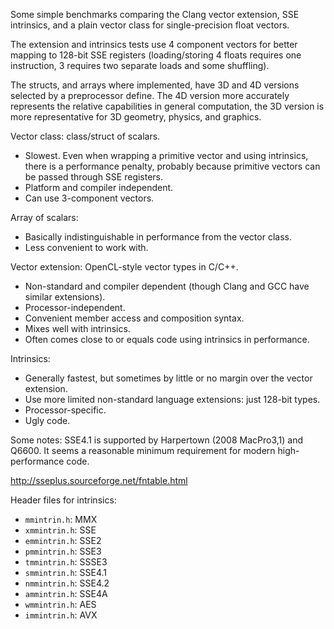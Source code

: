 Some simple benchmarks comparing the Clang vector extension, SSE intrinsics, and a plain vector class for single-precision float vectors.

The extension and intrinsics tests use 4 component vectors for better mapping to 128-bit SSE registers (loading/storing 4 floats requires one instruction, 3 requires two separate loads and some shuffling).

The structs, and arrays where implemented, have 3D and 4D versions selected by a preprocessor define. The 4D version more accurately represents the relative capabilities in general computation, the 3D version is more representative for 3D geometry, physics, and graphics.


Vector class: class/struct of scalars.

* Slowest. Even when wrapping a primitive vector and using intrinsics, there is a performance penalty, probably because primitive vectors can be passed through SSE registers.
* Platform and compiler independent.
* Can use 3-component vectors.

Array of scalars:

* Basically indistinguishable in performance from the vector class.
* Less convenient to work with.

Vector extension: OpenCL-style vector types in C/C++.

* Non-standard and compiler dependent (though Clang and GCC have similar extensions).
* Processor-independent.
* Convenient member access and composition syntax.
* Mixes well with intrinsics.
* Often comes close to or equals code using intrinsics in performance.

Intrinsics:

* Generally fastest, but sometimes by little or no margin over the vector extension.
* Use more limited non-standard language extensions: just 128-bit types.
* Processor-specific.
* Ugly code.


Some notes:
SSE4.1 is supported by Harpertown (2008 MacPro3,1) and Q6600. It seems a reasonable minimum requirement for modern high-performance code.

http://sseplus.sourceforge.net/fntable.html

Header files for intrinsics:

*	`mmintrin.h`:  MMX
*	`xmmintrin.h`: SSE
*	`emmintrin.h`: SSE2
*	`pmmintrin.h`: SSE3
*	`tmmintrin.h`: SSSE3
*	`smmintrin.h`: SSE4.1
*	`nmmintrin.h`: SSE4.2
*	`ammintrin.h`: SSE4A
*	`wmmintrin.h`: AES
*	`immintrin.h`: AVX
